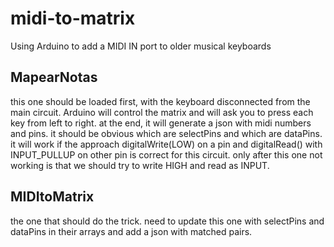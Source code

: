 <p><h1>midi-to-matrix</h1></p>
<p>Using Arduino to add a MIDI IN port to older musical keyboards</p>
<p></p>
<p></p>
<p><h2>MapearNotas</h2></p>
<p>this one should be loaded first, with the keyboard disconnected from the main circuit. Arduino will control the matrix and will ask you to press each key from left to right.
at the end, it will generate a json with midi numbers and pins. it should be obvious which are selectPins and which are dataPins. it will work if the approach digitalWrite(LOW) on a pin and digitalRead() with INPUT_PULLUP on other pin is correct for this circuit. only after this one not working is that we should try to write HIGH and read as INPUT.</p>
<p></p>
<p><h2>MIDItoMatrix</h2></p>
<p>the one that should do the trick. need to update this one with selectPins and dataPins in their arrays and add a json with matched pairs. </p>

